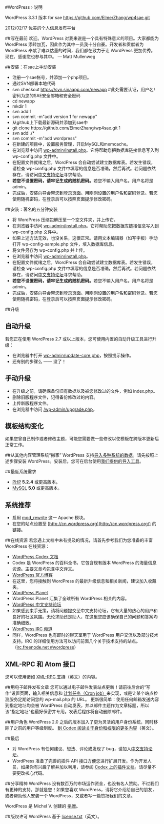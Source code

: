 #WordPress &#8250; 说明

WordPress 3.3.1 版本 for sae
https://github.com/ElmerZhang/wp4sae.git

2012/02/17
优美的个人信息发布平台

##写在最前
欢迎。WordPress 对我来说是一个具有特殊意义的项目。大家都能为 WordPress 添砖加瓦，因此作为其中一员我十分自豪。开发者和贡献者为 WordPress 奉献了难以估量的时间，我们都在致力于让 WordPress 更加优秀。现在，感谢您也参与其中。
&#8212; Matt Mullenweg

##安装：在sae上手动安装
* 注册一个sae帐号，并添加一个php项目。
* 通过SVN部署本地代码
* svn checkout https://svn.sinaapp.com/newapp  #此处需要认证，用户名/密码为您的SAE安全邮箱和安全密码
* cd newapp
* mkdir 1
* svn add 1
* svn commit -m"add version 1 for newapp"
* 从github上下载最新源码并添加到sae中
* git clone https://github.com/ElmerZhang/wp4sae.git 1
* svn add ./\*
* svn commit -m"add wordpress"
* 在新建的项目中，设置服务管理，开启MySQL和memcache。
* 在浏览器中访问 [wp-admin/install.php](wp-admin/install.php)。它将帮助您把数据库链接信息写入到 wp-config.php 文件中。
* 在配置文件就绪之后，WordPress 会自动尝试建立数据库表。若发生错误，请检查 wp-config.php 文件中填写的信息是否准确，然后再试。若问题依然存在，请访问[中文支持论坛](http://zh-cn.forums.wordpress.org/)寻求帮助。
* <strong>若您不设置密码，请牢记生成的随机密码。</strong>若您不输入用户名，用户名将是 admin。
* 完成后，安装向导会带您到[登录页面](wp-login.php)。用刚刚设置的用户名和密码登录。若您使用随机密码，在登录后可以按照页面提示修改密码。

##安装：著名的五分钟安装
* 将 WordPress 压缩包解压至一个空文件夹，并上传它。
* 在浏览器中访问 [wp-admin/install.php](wp-admin/install.php)。它将帮助您把数据库链接信息写入到 wp-config.php 文件中。
* 如果上述方法无效，也没关系，这很正常。请用文本编辑器（如写字板）手动打开 wp-config-sample.php 文件，填入数据库信息。
* 将文件另存为 wp-config.php 并上传。
* 在浏览器中访问 [wp-admin/install.php](wp-admin/install.php)。
* 在配置文件就绪之后，WordPress 会自动尝试建立数据库表。若发生错误，请检查 wp-config.php 文件中填写的信息是否准确，然后再试。若问题依然存在，请访问[中文支持论坛](http://zh-cn.forums.wordpress.org/)寻求帮助。
* <strong>若您不设置密码，请牢记生成的随机密码。</strong>若您不输入用户名，用户名将是 admin。
* 完成后，安装向导会带您到[登录页面](wp-login.php)。用刚刚设置的用户名和密码登录。若您使用随机密码，在登录后可以按照页面提示修改密码。

##升级
## 自动升级
若您正在使用 WordPress 2.7 或以上版本，您可使用内置的自动升级工具进行升级：
* 在浏览器中打开 [wp-admin/update-core.php](wp-admin/update-core.php)，按照提示操作。
* 还有别的步骤么 —— 没了！

## 手动升级
* 在升级之前，请确保备份旧有数据以及被您修改过的文件，例如 index.php。
* 删除旧版程序文件，记得备份修改过的内容。
* 上传新版程序文件。
* 在浏览器中访问 [/wp-admin/upgrade.php](wp-admin/upgrade.php)。

## 模板结构变化
如果您曾自己制作或者修改主题，可能您需要做一些修改以使模板在跨版本更新后正常工作。

##从其他内容管理系统“搬家”
WordPress 支持[导入多种系统的数据](http://codex.wordpress.org/Importing_Content)。请先按照上述步骤安装 WordPress。安装后，您可在后台使用[我们提供的导入工具](wp-admin/import.php)。

##最低系统需求

* [PHP](http://php.net/) <strong>5.2.4</strong> 或更高版本。
* [MySQL](http://www.mysql.com/) <strong>5.0</strong> 或更高版本。


## 系统推荐

* 启用 [mod_rewrite](http://httpd.apache.org/docs/2.2/mod/mod_rewrite.html) 这一 Apache 模块。
* 在您的站点设置至 [http://cn.wordpress.org](http://cn.wordpress.org/) 的链接。


##在线资源
若您遇上文档中未有提及的情况，请首先参考我们为您准备的丰富 WordPress 在线资源：
* [WordPress Codex 文档](http://codex.wordpress.org/)
* Codex 是 WordPress 的百科全书。它包含现有版本 WordPress 的海量信息资源。主要文章均包含中文译文。
* [WordPress 官方博客](http://wordpress.org/news/)
* 在这里，您将接触到 WordPress 的最新升级信息和相关新闻，建议加入收藏夹。
* [WordPress Planet ](http://planet.wordpress.org/)
* WordPress Planet 汇集了全球所有 WordPress 相关的内容。
* [WordPress 中文支持论坛](http://zh-cn.forums.wordpress.org/forum/issues)
* 如果感到束手无策，请将问题提交至中文支持论坛，它有大量的热心的用户和良好的社区氛围。无论求助还是助人，在这里您应该确保自己的问题和答案均准确细致。
* [WordPress IRC 频道](http://codex.wordpress.org/IRC)
* 同样，WordPress 也有即时的聊天室用于 WordPress 用户交流以及部分技术支持。IRC 的详细使用方法可以访问前面几个关于技术支持的站点。（[irc.freenode.net #wordpress](irc://irc.freenode.net/wordpress)）

## XML-RPC 和 Atom 接口
您可以使用诸如 [XML-RPC 支持](http://codex.wordpress.org/XML-RPC_Support)（英文）的内容。

##用电子邮件发布文章
您可以通过电子邮件发表站点更新！请前往后台的“写作”设置页面，输入相关信息和 [计划任务（Cron job）](http://en.wikipedia.org/wiki/Cron)来实现，或是让某个站点检测服务定期访问您的 wp-mail.php 的 URL。
更新很简单：使用任何邮箱发送内容到指定地址均会被 WordPress 自动发表，并以邮件主题作为文章标题，所以该"指定地址"也最好保密并专用。发表后程序将自动删除邮件。

##用户角色
WordPress 2.0 之后的版本加入了更为灵活的用户身份系统，同时移除了之前的用户等级制度。 [到 Codex 阅读关于身份和权限的更多内容](http://codex.wordpress.org/Roles_and_Capabilities)（英文）。

##最后

* 对 WordPress 有任何建议、想法、评论或发现了 bug，请加入[中文支持论坛](http://zh-cn.forums.wordpress.org/)。
* WordPress 准备了完善的插件 API 接口方便您进行扩展开发。作为开发人员，如果你有兴趣了解并加以利用，请参阅 [Codex 上的插件文档](http://codex.wordpress.org/Plugin_API)。请尽量不要更改核心代码。


##分享精神
WordPress 没有数百万的市场运作资金，也没有名人赞助。不过我们有更棒的支持，那就是您！如果您喜欢 WordPress，请将它介绍给自己的朋友，或者帮助他人安装一个 WordPress，又或者写一篇赞扬我们的文章。

WordPress 是 Michel V. 创建的 [捐赠](http://wordpress.org/donate/)。

##版权许可
WordPress 基于 [license.txt](license.txt)（英文）。

